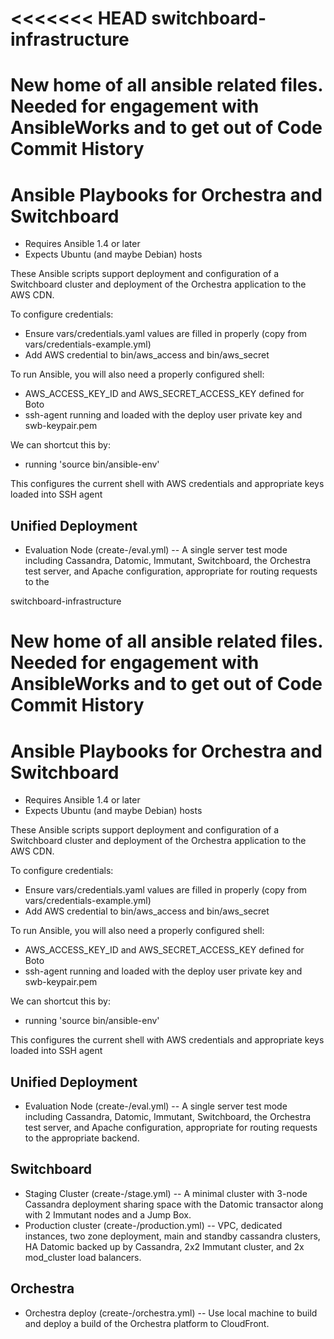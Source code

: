 <<<<<<< HEAD
switchboard-infrastructure
==========================

New home of all ansible related files. Needed for engagement with AnsibleWorks and to get out of Code Commit History
=======
# Ansible Playbooks for Orchestra and Switchboard

- Requires Ansible 1.4 or later
- Expects Ubuntu (and maybe Debian) hosts

These Ansible scripts support deployment and configuration of a
Switchboard cluster and deployment of the Orchestra application to the
AWS CDN.

To configure credentials:
- Ensure vars/credentials.yaml values are filled in properly (copy from vars/credentials-example.yml)
- Add AWS credential to bin/aws_access and bin/aws_secret

To run Ansible, you will also need a properly configured shell:
- AWS_ACCESS_KEY_ID and AWS_SECRET_ACCESS_KEY defined for Boto
- ssh-agent running and loaded with the deploy user private key and swb-keypair.pem

We can shortcut this by:
- running 'source bin/ansible-env'

This configures the current shell with AWS credentials and appropriate keys loaded into SSH agent

## Unified Deployment

- Evaluation Node (create-/eval.yml) -- A single server test mode including
Cassandra, Datomic, Immutant, Switchboard, the Orchestra test server,
and Apache configuration, appropriate for routing requests to the

switchboard-infrastructure


New home of all ansible related files. Needed for engagement with AnsibleWorks and to get out of Code Commit History
=======
# Ansible Playbooks for Orchestra and Switchboard

- Requires Ansible 1.4 or later
- Expects Ubuntu (and maybe Debian) hosts

These Ansible scripts support deployment and configuration of a
Switchboard cluster and deployment of the Orchestra application to the
AWS CDN.

To configure credentials:
- Ensure vars/credentials.yaml values are filled in properly (copy from vars/credentials-example.yml)
- Add AWS credential to bin/aws_access and bin/aws_secret

To run Ansible, you will also need a properly configured shell:
- AWS_ACCESS_KEY_ID and AWS_SECRET_ACCESS_KEY defined for Boto
- ssh-agent running and loaded with the deploy user private key and swb-keypair.pem

We can shortcut this by:
- running 'source bin/ansible-env'

This configures the current shell with AWS credentials and appropriate keys loaded into SSH agent

## Unified Deployment

- Evaluation Node (create-/eval.yml) -- A single server test mode including
Cassandra, Datomic, Immutant, Switchboard, the Orchestra test server,
and Apache configuration, appropriate for routing requests to the
appropriate backend.

## Switchboard

- Staging Cluster (create-/stage.yml) -- A minimal cluster with 3-node Cassandra deployment sharing space with the Datomic transactor along with 2 Immutant nodes and a Jump Box.
- Production cluster (create-/production.yml) -- VPC, dedicated instances, two zone deployment, main and standby cassandra clusters, HA Datomic backed up by Cassandra, 2x2 Immutant cluster, and 2x mod_cluster load balancers.

## Orchestra

- Orchestra deploy (create-/orchestra.yml) -- Use local machine to build and deploy a build of the Orchestra platform to CloudFront.
